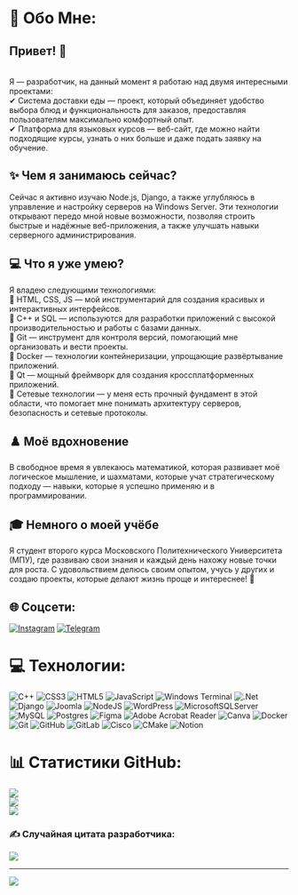 # 💫 Обо Мне:
## Привет! 👋
<br>Я — разработчик, на данный момент я работаю над двумя интересными проектами:
<br>✔ Система доставки еды — проект, который объединяет удобство выбора блюд и функциональность для заказов, предоставляя пользователям максимально комфортный опыт.
<br>✔ Платформа для языковых курсов — веб-сайт, где можно найти подходящие курсы, узнать о них больше и даже подать заявку на обучение.
## ✨ Чем я занимаюсь сейчас?
Сейчас я активно изучаю Node.js, Django, а также углубляюсь в управление и настройку серверов на Windows Server. Эти технологии открывают передо мной новые возможности, позволяя строить быстрые и надёжные веб-приложения, а также улучшать навыки серверного администрирования.
## 💻 Что я уже умею?
Я владею следующими технологиями: 
<br>📌 HTML, CSS, JS — мой инструментарий для создания красивых и интерактивных интерфейсов.
<br>📌 C++ и SQL — используются для разработки приложений с высокой производительностью и работы с базами данных.
<br>📌 Git — инструмент для контроля версий, помогающий мне организовать и вести проекты.
<br>📌 Docker — технологии контейнеризации, упрощающие развёртывание приложений.
<br>📌 Qt — мощный фреймворк для создания кроссплатформенных приложений.
<br>📌 Сетевые технологии — у меня есть прочный фундамент в этой области, что помогает мне понимать архитектуру серверов, безопасность и сетевые протоколы.
## ♟️ Моё вдохновение
В свободное время я увлекаюсь математикой, которая развивает моё логическое мышление, и шахматами, которые учат стратегическому подходу — навыки, которые я успешно применяю и в программировании.
## 🎓 Немного о моей учёбе
Я студент второго курса Московского Политехнического Университета (МПУ), где развиваю свои знания и каждый день нахожу новые точки для роста. С удовольствием делюсь своим опытом, учусь у других и создаю проекты, которые делают жизнь проще и интереснее! 🚀


## 🌐 Соцсети:
[![Instagram](https://img.shields.io/badge/Instagram-%23E4405F.svg?logo=Instagram&logoColor=white)](https://instagram.com/user.1110010) [![Telegram](https://img.shields.io/badge/Telegram-%5b8a08.svg?logo=Telegram&logoColor=white)](https://t.me/suucof)

# 💻 Технологии:
![C++](https://img.shields.io/badge/c++-%2300599C.svg?style=for-the-badge&logo=c%2B%2B&logoColor=white) ![CSS3](https://img.shields.io/badge/css3-%231572B6.svg?style=for-the-badge&logo=css3&logoColor=white) ![HTML5](https://img.shields.io/badge/html5-%23E34F26.svg?style=for-the-badge&logo=html5&logoColor=white) ![JavaScript](https://img.shields.io/badge/javascript-%23323330.svg?style=for-the-badge&logo=javascript&logoColor=%23F7DF1E) ![Windows Terminal](https://img.shields.io/badge/Windows%20Terminal-%234D4D4D.svg?style=for-the-badge&logo=windows-terminal&logoColor=white) ![.Net](https://img.shields.io/badge/.NET-5C2D91?style=for-the-badge&logo=.net&logoColor=white) ![Django](https://img.shields.io/badge/django-%23092E20.svg?style=for-the-badge&logo=django&logoColor=white) ![Joomla](https://img.shields.io/badge/joomla-%235091CD.svg?style=for-the-badge&logo=joomla&logoColor=white) ![NodeJS](https://img.shields.io/badge/node.js-6DA55F?style=for-the-badge&logo=node.js&logoColor=white) ![WordPress](https://img.shields.io/badge/WordPress-%23117AC9.svg?style=for-the-badge&logo=WordPress&logoColor=white) ![MicrosoftSQLServer](https://img.shields.io/badge/Microsoft%20SQL%20Server-CC2927?style=for-the-badge&logo=microsoft%20sql%20server&logoColor=white) ![MySQL](https://img.shields.io/badge/mysql-4479A1.svg?style=for-the-badge&logo=mysql&logoColor=white) ![Postgres](https://img.shields.io/badge/postgres-%23316192.svg?style=for-the-badge&logo=postgresql&logoColor=white) ![Figma](https://img.shields.io/badge/figma-%23F24E1E.svg?style=for-the-badge&logo=figma&logoColor=white) ![Adobe Acrobat Reader](https://img.shields.io/badge/Adobe%20Acrobat%20Reader-EC1C24.svg?style=for-the-badge&logo=Adobe%20Acrobat%20Reader&logoColor=white) ![Canva](https://img.shields.io/badge/Canva-%2300C4CC.svg?style=for-the-badge&logo=Canva&logoColor=white) ![Docker](https://img.shields.io/badge/docker-%230db7ed.svg?style=for-the-badge&logo=docker&logoColor=white) ![Git](https://img.shields.io/badge/git-%23F05033.svg?style=for-the-badge&logo=git&logoColor=white) ![GitHub](https://img.shields.io/badge/github-%23121011.svg?style=for-the-badge&logo=github&logoColor=white) ![GitLab](https://img.shields.io/badge/gitlab-%23181717.svg?style=for-the-badge&logo=gitlab&logoColor=white) ![Cisco](https://img.shields.io/badge/cisco-%23049fd9.svg?style=for-the-badge&logo=cisco&logoColor=black) ![CMake](https://img.shields.io/badge/CMake-%23008FBA.svg?style=for-the-badge&logo=cmake&logoColor=white) ![Notion](https://img.shields.io/badge/Notion-%23000000.svg?style=for-the-badge&logo=notion&logoColor=white)
# 📊 Статистики GitHub:
![](https://github-readme-stats.vercel.app/api?username=AbduazizM&theme=radical&hide_border=false&include_all_commits=true&count_private=true)<br/>
![](https://github-readme-streak-stats.herokuapp.com/?user=AbduazizM&theme=radical&hide_border=false)<br/>
![](https://github-readme-stats.vercel.app/api/top-langs/?username=AbduazizM&theme=radical&hide_border=false&include_all_commits=true&count_private=true&layout=compact)

### ✍️ Случайная цитата разработчика:
![](https://quotes-github-readme.vercel.app/api?type=horizontal&theme=merko)

---
[![](https://visitcount.itsvg.in/api?id=AbduazizM&icon=0&color=0)](https://visitcount.itsvg.in)

<!-- Proudly created with GPRM ( https://gprm.itsvg.in ) -->
